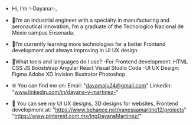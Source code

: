 - Hi, I’m ✨Dayana✨, 

- 👀I’m an industrial engineer with a specialty in manufacturing and aeronautical innovation, I’m a graduate of the Tecnologico Nacional de Mexio campus Ensenada.
- 🌱I’m currently learning more technologies for a better Frontend development and always improving in UI UX design
- 🎯What tools and languages do I use?
     -For Frontend development:
          HTML CSS JS 
          Booststrap
          Angular React
          Visual Studio Code
     -UI UX Design:
          Figma
          Adobe XD
          Invision
          Illustrator
          Photoshop
     
- 🌐 You can find me on:
     Email: "davamaju24@gmail.com" 
     Linkedin: "www.linkedin.com/in/dayana-v-martínez-"


- 🎨 You can see my UI UX designs, 3D designs for websites, Frontend development at:
      "https://www.behance.net/vanessamartine12/projects" 
      "https://www.pinterest.com.mx/IngDayanaMartinez/" 

<!---
Ing-Dayana/Ing-Dayana is a ✨ special  repository because its `README.md` (this file) appears on your GitHub profile.
You can click the Preview link to take a look at your changes.
--->
